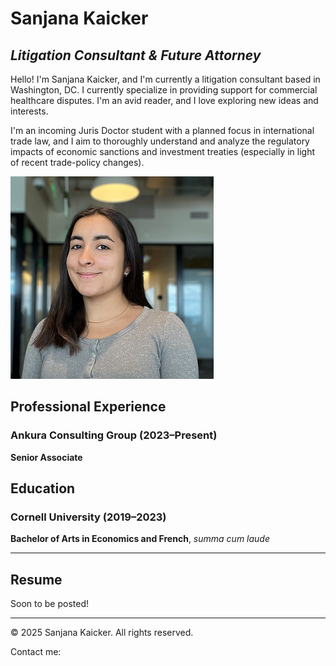# Sanjana Kaicker
## *Litigation Consultant & Future Attorney*

Hello! I'm Sanjana Kaicker, and I'm currently a litigation consultant based in Washington, DC. I currently specialize in providing support for commercial healthcare disputes. I'm an avid reader, and I love exploring new ideas and interests.

I'm an incoming Juris Doctor student with a planned focus in international trade law, and I aim to thoroughly understand and analyze the regulatory impacts of economic sanctions and investment treaties (especially in light of recent trade-policy changes).

![Profile Photo](Photo.PNG)

## Professional Experience

### Ankura Consulting Group (2023–Present)
**Senior Associate**

## Education

### Cornell University (2019–2023)
**Bachelor of Arts in Economics and French**, *summa cum laude*

---

## Resume

Soon to be posted!

---

© 2025 Sanjana Kaicker. All rights reserved.

Contact me:
<div class="contact-icons">
  <a href="mailto:kaickersanjana@gmail.com" title="Email" class="icon-email">
    <i class="fas fa-envelope"></i>
  </a>
  <a href="https://linkedin.com/in/sanjanakaicker" title="LinkedIn" class="icon-linkedin">
    <i class="fab fa-linkedin"></i>
  </a>
  <a href="https://github.com/skaicker" title="GitHub" class="icon-github">
    <i class="fab fa-github"></i>
  </a>
</div>
